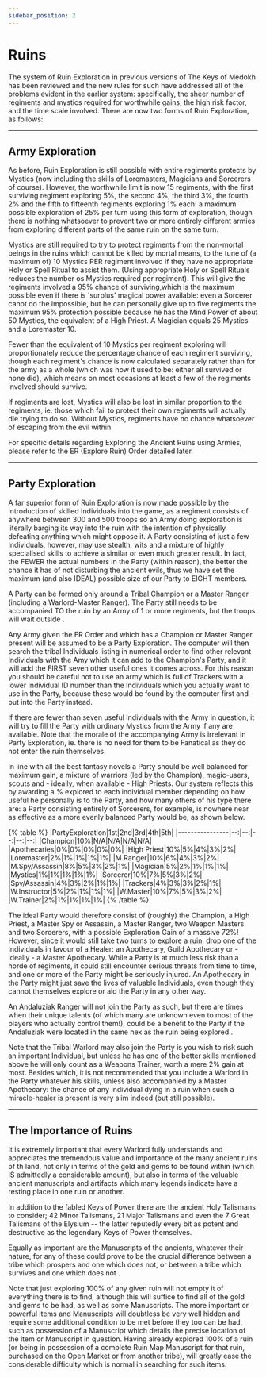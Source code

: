 ```yaml
---
sidebar_position: 2
---
```


# Ruins

The system of Ruin Exploration in previous versions of The Keys of Medokh has been reviewed and the new rules for such have addressed all of the problems evident in the earlier system: specifically, the sheer number of regiments and mystics required for worthwhile gains, the high risk factor, and the time scale involved. There are now two forms of Ruin Exploration, as follows:

---
## Army Exploration
As before, Ruin Exploration is still possible with entire regiments protects by Mystics (now including the skills of Loremasters, Magicians and Sorcerers of course). However, the worthwhile limit is now 15 regiments, with the first surviving regiment exploring 5%, the second 4%, the third 3%, the fourth 2% and the fifth to fifteenth regiments exploring 1% each: a maximum possible exploration of 25% per turn using this form of exploration, though there is nothing whatsoever to prevent two or more entirely different armies from exploring different parts of the same ruin on the same turn.

Mystics are still required to try to protect regiments from the non-mortal beings in the ruins which cannot be killed by mortal means, to the tune of (a maximum of) 10 Mystics PER regiment involved if they have no appropriate Holy or Spell Ritual to assist them. (Using appropriate Holy or Spell Rituals reduces the number os Mystics required per regiment). This will give the regiments involved a 95% chance of surviving,which is the maximum possible even if there is 'surplus' magical power available: even a Sorcerer canot do the impossible, but he can personally give up to five regiments the maximum 95% protection possible because he has the Mind Power of about 50 Mystics, the equivalent of a High Priest. A Magician equals 25 Mystics and a Loremaster 10.

Fewer than the equivalent of 10 Mystics per regiment exploring will proportionately reduce the percentage chance of each regiment surviving, though each regiment's chance is now calculated separately rather than for the army as a whole (which was how it used to be: either all survived or none did), which means on most occasions at least a few of the regiments involved should survive.

If regiments are lost, Mystics will also be lost in similar proportion to the regiments, ie. those which fail to protect their own regiments will actually die trying to do so. Without Mystics, regiments have no chance whatsoever of escaping from the evil within.

For specific details regarding Exploring the Ancient Ruins using Armies, please refer to the ER (Explore Ruin) Order detailed later.

---
## Party Exploration
A far superior form of Ruin Exploration is now made possible by the introduction of skilled Individuals into the game, as a regiment consists of anywhere between 300 and 500 troops so an Army doing exploration is literally barging its way into the ruin with the intention of physically defeating anything which might oppose it. A Party consisting of just a few Individuals, however, may use stealth, wits and a mixture of highly specialised skills to achieve a similar or even much greater result. In fact, the FEWER the actual numbers in the Party (within reason), the better the chance it has of not disturbing the ancient evils, thus we have set the maximum (and also IDEAL) possible size of our Party to EIGHT members.

A Party can be formed only around a Tribal Champion or a Master Ranger (including a Warlord-Master Ranger). The Party still needs to be accompanied TO the ruin by an Army of 1 or more regiments, but the troops will wait outside .

Any Army given the ER Order and which has a Champion or Master Ranger present will be assumed to be a Party Exploration. The computer will then search the tribal Individuals listing in numerical order to find other relevant Individuals with the Amy which it can add to the Champion's Party, and it will add the FIRST seven other useful ones it comes across. For this reason you should be careful not to use an army which is full of Trackers with a lower Individual ID number than the Individuals which you actually want to use in the Party, because these would be found by the computer first and put into the Party instead.

If there are fewer than seven useful Individuals with the Army in question, it will try to fill the Party with ordinary Mystics from the Army if any are available. Note that the morale of the accompanying Army is irrelevant in Party Exploration, ie. there is no need for them to be Fanatical as they do not enter the ruin themselves.

In line with all the best fantasy novels a Party should be well balanced for maximum gain, a mixture of warriors (led by the Champion), magic-users, scouts and - ideally, when available - High Priests. Our system reflects this by awarding a % explored to each individual member depending on how useful he personally is to the Party, and how many others of his type there are: a Party consisting entirely of Sorcerers, for example, is nowhere near as effective as a more evenly balanced Party would be, as shown below.

{% table %}
|PartyExploration|1st|2nd|3rd|4th|5th|
|----------------|--:|--:|--:|--:|--:|
|Champion|10%|N/A|N/A|N/A|N/A|
|Apothecaries|0%|0%|0%|0%|0%|
|High Priest|10%|5%|4%|3%|2%|
|Loremaster|2%|1%|1%|1%|1%|
|M.Ranger|10%|6%|4%|3%|2%|
|M.Spy/Assassin|8%|5%|3%|2%|1%|
|Magician|5%|2%|1%|1%|1%|
|Mystics|1%|1%|1%|1%|1%|
|Sorcerer|10%|7%|5%|3%|2%|
|Spy/Assassin|4%|3%|2%|1%|1%|
|Trackers|4%|3%|3%|2%|1%|
|W.Instructor|5%|2%|1%|1%|1%|
|W.Master|10%|7%|5%|3%|2%|
|W.Trainer|2%|1%|1%|1%|1%|
{% /table %}

The ideal Party would therefore consist of (roughly) the Champion, a High Priest, a Master Spy or Assassin, a Master Ranger, two Weapon Masters and two Sorcerers, with a possible Exploration Gain of a massive 72%! However, since it would still take two turns to explore a ruin, drop one of the Individuals in favour of a Healer: an Apothecary, Guild Apothecary or - ideally - a Master Apothecary. While a Party is at much less risk than a horde of regiments, it could still encounter serious threats from time to time, and one or more of the Party might be seriously injured. An Apothecary in the Party might just save the lives of valuable Individuals, even though they cannot themselves explore or aid the Party in any other way.

An Andaluziak Ranger will not join the Party as such, but there are times when their unique talents (of which many are unknown even to most of the players who actually control them!), could be a benefit to the Party if the Andaluziak were located in the same hex as the ruin being explored .

Note that the Tribal Warlord may also join the Party is you wish to risk such an important Individual, but unless he has one of the better skills mentioned above he will only count as a Weapons Trainer, worth a mere 2% gain at most. Besides which, it is not recommended that you include a Warlord in the Party whatever his skills, unless also accompanied by a Master Apothecary: the chance of any Individual dying in a ruin when such a miracle-healer is present is very slim indeed (but still possible).

---
## The Importance of Ruins
It is extremely important that every Warlord fully understands and appreciates the tremendous value and importance of the many ancient ruins of th land, not only in terms of the gold and gems to be found within (which IS admittedly a considerable amount), but also in terms of the valuable ancient manuscripts and artifacts which many legends indicate have a resting place in one ruin or another.

In addition to the fabled Keys of Power there are the ancient Holy Talismans to consider; 42 Minor Talismans, 21 Major Talismans and even the 7 Great Talismans of the Elysium -- the latter reputedly every bit as potent and destructive as the legendary Keys of Power themselves.

Equally as important are the Manuscripts of the ancients, whatever their nature, for any of these could prove to be the crucial difference between a tribe which prospers and one which does not, or between a tribe which survives and one which does not .

Note that just exploring 100% of any given ruin will not empty it of everything there is to find, although this will suffice to find all of the gold and gems to be had, as well as some Manuscripts. The more important or powerful items and Manuscripts will doubtless be very well hidden and require some additional condition to be met before they too can be had, such as possession of a Manuscript which details the precise location of the item or Manuscript in question. Having already explored 100% of a ruin (or being in possession of a complete Ruin Map Manuscript for that ruin, purchased on the Open Market or from another tribe), will greatly ease the considerable difficulty which is normal in searching for such items.